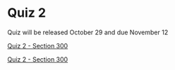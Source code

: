 # Quiz 2

Quiz will be released October 29 and due November 12

[Quiz 2 - Section 300](https://brightspace.algonquincollege.com/d2l/lms/quizzing/user/quizzes_list.d2l?ou=196083)

[Quiz 2 - Section 300](https://brightspace.algonquincollege.com/d2l/lms/quizzing/user/quizzes_list.d2l?ou=196084)
